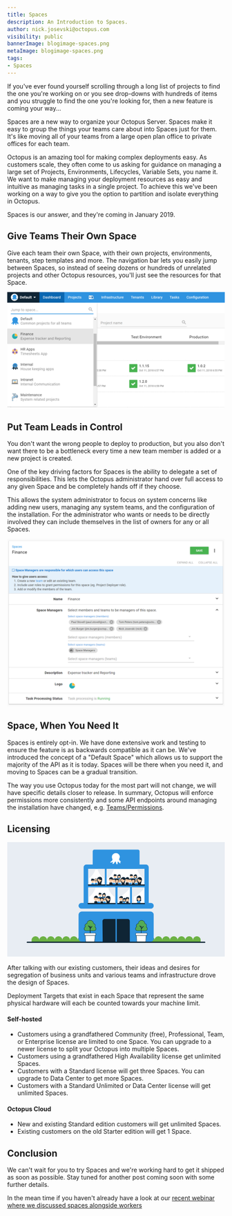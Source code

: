 ```yaml
---
title: Spaces
description: An Introduction to Spaces.
author: nick.josevski@octopus.com
visibility: public
bannerImage: blogimage-spaces.png
metaImage: blogimage-spaces.png
tags:
- Spaces
---
```


If you've ever found yourself scrolling through a long list of projects to find the one you're working on or you see drop-downs with hundreds of items and you struggle to find the one you're looking for, then a new feature is coming your way...

Spaces are a new way to organize your Octopus Server. Spaces make it easy to group the things your teams care about into Spaces just for them. It's like moving all of your teams from a large open plan office to private offices for each team.

Octopus is an amazing tool for making complex deployments easy. As customers scale, they often come to us asking for guidance on managing a large set of Projects, Environments, Lifecycles, Variable Sets, you name it. We want to make managing your deployment resources as easy and intuitive as managing tasks in a single project. To achieve this we've been working on a way to give you the option to partition and isolate everything in Octopus.

Spaces is our answer, and they're coming in January 2019.

## Give Teams Their Own Space

Give each team their own Space, with their own projects, environments, tenants, step templates and more. The navigation bar lets you easily jump between Spaces, so instead of seeing dozens or hundreds of unrelated projects and other Octopus resources, you'll just see the resources for that Space.


![switcher user interface](switcher.png "width=500")

## Put Team Leads in Control

You don't want the wrong people to deploy to production, but you also don't want there to be a bottleneck every time a new team member is added or a new project is created.

One of the key driving factors for Spaces is the ability to delegate a set of responsibilities. This lets the Octopus administrator hand over full access to any given Space and be completely hands off if they choose.

This allows the system administrator to focus on system concerns like adding new users, managing any system teams, and the configuration of the installation. For the administrator who wants or needs to be directly involved they can include themselves in the list of owners for any or all Spaces.

![spaces configuration user interface](spaces-configuration.png "width=500")

## Space, When You Need It

Spaces is entirely opt-in. We have done extensive work and testing to ensure the feature is as backwards compatible as it can be. We've introduced the concept of a "Default Space" which allows us to support the majority of the API as it is today. Spaces will be there when you need it, and moving to Spaces can be a gradual transition.

The way you use Octopus today for the most part will not change, we will have specific details closer to release. In summary, Octopus will enforce permissions more consistently and some API endpoints around managing the installation have changed, e.g. [Teams/Permissions](/blog/2018-05/team-configuration-improvements.md).

## Licensing

![licensing](blogimage-spaces-2.png "width=500")

After talking with our existing customers, their ideas and desires for segregation of business units and various teams and infrastructure drove the design of Spaces.

Deployment Targets that exist in each Space that represent the same physical hardware will each be counted towards your machine limit.

#### Self-hosted

 - Customers using a grandfathered Community (free), Professional, Team, or Enterprise license are limited to one Space. You can upgrade to a newer license to split your Octopus into multiple Spaces.
 - Customers using a grandfathered High Availability license get unlimited Spaces.
 - Customers with a Standard license will get three Spaces. You can upgrade to Data Center to get more Spaces.
 - Customers with a Standard Unlimited or Data Center license will get unlimited Spaces.

 #### Octopus Cloud

 - New and existing Standard edition customers will get unlimited Spaces.
 - Existing customers on the old Starter edition will get 1 Space.


## Conclusion

We can't wait for you to try Spaces and we're working hard to get it shipped as soon as possible. Stay tuned for another post coming soon with some further details.

In the mean time if you haven't already have a look at our [recent webinar where we discussed spaces alongside workers](https://hello.octopus.com/webinar-spaces-workers/on-demand)
